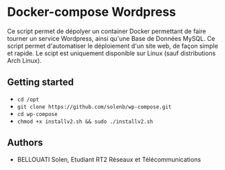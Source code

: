 # Docker-compose Wordpress 
Ce script permet de dépolyer un container Docker permettant de faire tourner un service Wordpress, ainsi qu'une Base de Données MySQL.
Ce script permet d'automatiser le déploiement d'un site web, de façon simple et rapide.
Le scipt est uniquement disponible sur Linux (sauf distributions Arch Linux).


## Getting started 

* ```cd /opt```
* ```git clone https://github.com/solenb/wp-compose.git```
* ```cd wp-compose```
* ```chmod +x installv2.sh && sudo ./installv2.sh```

## Authors

* BELLOUATI Solen, Etudiant RT2 Réseaux et Télécommunications
